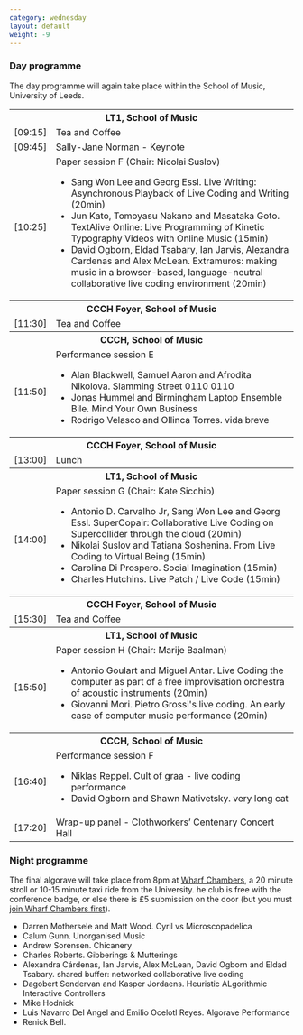 ```yaml
---
category: wednesday
layout: default
weight: -9
---
```


### Day programme

The day programme will again take place within the School of Music,
University of Leeds.

<table>
<tr><th colspan="2">LT1, School of Music</th></tr>
<tr><td>[09:15]</td><td>Tea and Coffee</td></tr>
<tr><td>[09:45]</td><td>Sally-Jane Norman - Keynote</td></tr>
<tr><td>[10:25]</td><td>Paper session F (Chair: Nicolai Suslov)<br />
<ul>
<li>Sang Won Lee and Georg Essl. Live Writing: Asynchronous Playback of Live Coding and Writing (20min)</li>
<li>Jun Kato, Tomoyasu Nakano and Masataka Goto. TextAlive Online: Live Programming of Kinetic Typography Videos with Online Music (15min)</li>
<li>David Ogborn, Eldad Tsabary, Ian Jarvis, Alexandra Cardenas and Alex McLean. Extramuros: making music in a browser-based, language-neutral collaborative live coding environment (20min)</li>
</ul>
</td></tr>
<tr><th colspan="2">CCCH Foyer, School of Music</th></tr>
<tr>
<td>[11:30]</td><td>Tea and Coffee</td>
</tr>
<tr><th colspan="2">CCCH, School of Music</th></tr>
<tr><td>[11:50]</td><td>Performance session E<br />
<ul>
<li>Alan Blackwell, Samuel Aaron and Afrodita Nikolova. Slamming Street 0110 0110</li>
<li>Jonas Hummel and Birmingham Laptop Ensemble Bile. Mind Your Own Business</li>
<li>Rodrigo Velasco and Ollinca Torres. vida breve</li>
</ul>
</td>
</tr>
<tr><th colspan="2">CCCH Foyer, School of Music</th></tr>
<tr><td>[13:00]</td><td>Lunch</td></tr>
<tr><th colspan="2">LT1, School of Music</th></tr>
<tr><td>[14:00]</td><td>Paper session G (Chair: Kate Sicchio)<br />
<ul>
<li>Antonio D. Carvalho Jr, Sang Won Lee and Georg Essl. SuperCopair: Collaborative Live Coding on Supercollider through the cloud (20min)</li>
<li>Nikolai Suslov and Tatiana Soshenina. From Live Coding to Virtual Being (15min)</li>
<li>Carolina Di Prospero. Social Imagination (15min)</li>
<li>Charles Hutchins. Live Patch / Live Code (15min)</li>
</ul>
</td></tr>
<tr><th colspan="2">CCCH Foyer, School of Music</th></tr>
<tr>
<td>[15:30]</td><td>Tea and Coffee</td>
</tr>
<tr><th colspan="2">LT1, School of Music</th></tr>
<tr><td>[15:50]</td><td>Paper session H (Chair: Marije Baalman)<br />
<ul>
<li>Antonio Goulart and Miguel Antar. Live Coding the computer as part of a free improvisation orchestra of acoustic instruments (20min)</li>
<li>Giovanni Mori. Pietro Grossi's live coding. An early case of computer music performance (20min)</li>
</ul>
</td></tr>
<tr><th colspan="2">CCCH, School of Music</th></tr>
<tr><td>[16:40]</td><td>Performance session F<br />
<ul>
<li>Niklas Reppel. Cult of graa - live coding performance</li>
<li>David Ogborn and Shawn Mativetsky. very long cat</li>
</ul>
</td></tr>
<tr><td>[17:20]</td><td>Wrap-up panel - Clothworkers’ Centenary Concert Hall</td></tr>
</table>

### Night programme

The final algorave will take place from 8pm at [Wharf
Chambers](http://www.wharfchambers.org/), a 20 minute stroll or 10-15
minute taxi ride from the University.  he club is free with the
conference badge, or else there is £5 submission on the door (but you
must [join Wharf Chambers
first](http://www.wharfchambers.org/join.html)).

<ul>
<li>Darren Mothersele and Matt Wood. Cyril vs Microscopadelica</li>
<li>Calum Gunn. Unorganised Music </li>
<li>Andrew Sorensen. Chicanery </li>
<li>Charles Roberts. Gibberings & Mutterings </li>
<li>Alexandra Cárdenas, Ian Jarvis, Alex McLean, David Ogborn and Eldad Tsabary. shared buffer: networked collaborative live coding
</li>
<li>Dagobert Sondervan and Kasper Jordaens. Heuristic ALgorithmic Interactive Controllers </li>
<li>Mike Hodnick </li>
<li>Luis Navarro Del Angel and Emilio Ocelotl Reyes. Algorave Performance </li>
<li>Renick Bell.</li>
</ul>
